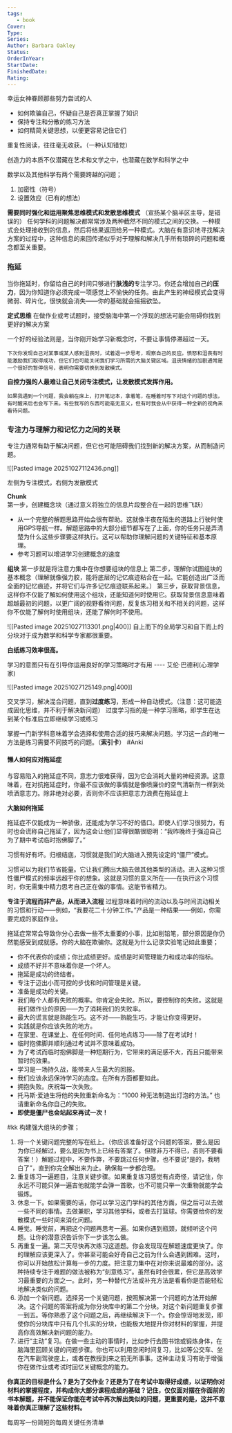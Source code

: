 ```yaml
---
tags: 
   - book 
Cover: 
Type: 
Series: 
Author: Barbara Oakley
Status: 
OrderInYear:
StartDate: 
FinishedDate:
Rating: 
---
```





幸运女神眷顾那些努力尝试的人

- 如何欺骗自己，怀疑自己是否真正掌握了知识
- 保持专注和分散的练习方法
- 如何精简关键思想，以便更容易记住它们


重复性阅读，往往毫无收获。（一种认知错觉）

创造力的本质不仅潜藏在艺术和文学之中，也潜藏在数学和科学之中


数学以及其他科学有两个需要跨越的问题；
1. 加密性（符号）
2. 设置效应（已有的想法）

**需要同时强化和运用聚焦思维模式和发散思维模式** （宣扬某个脑半区主导，是错误的）
任何学科的问题解决都常常涉及两种截然不同的模式之间的交换。一种模式会处理接收到的信息，然后将结果返回给另一种模式。大脑在有意识地寻找解决方案的过程中，这种信息的来回传递似乎对于理解和解决几乎所有琐碎的问题和概念都至关重要。


### 拖延

当你拖延时，你留给自己的时间只够进行**肤浅的**专注学习。你还会增加自己的**压力**，因为你知道你必须完成一项感觉上不愉快的任务。由此产生的神经模式会变得微弱、碎片化，很快就会消失——你的基础就会摇摇欲坠。



**定式思维**
在做作业或考试题时，接受脑海中第一个浮现的想法可能会阻碍你找到更好的解决方案


一个好的经验法则是，当你刚开始学习新概念时，不要让事情停滞超过一天。

```ad-note
下次你发现自己对某事或某人感到沮丧时，试着退一步思考，观察自己的反应。愤怒和沮丧有时能激励我们取得成功，但它们也可能关闭我们学习所需的大脑关键区域。沮丧情绪的加剧通常是一个很好的暂停信号，表明你需要切换到发散模式。
```

**自控力强的人最难让自己关闭专注模式，让发散模式发挥作用。**

```ad-note
如果我遇到一个问题，我会躺在床上，打开笔记本，拿着笔，在睡着时写下对这个问题的想法，有时醒来后也会写下来。有些我写的东西可能毫无意义，但有时我会从中获得一种全新的视角来看待问题。
```


### 专注力与理解力和记忆力之间的关联
专注力通常有助于解决问题，但它也可能阻碍我们找到新的解决方案，从而制造问题。

![[Pasted image 20251027112436.png]]

左侧为专注模式，右侧为发散模式

**Chunk**
第一步，创建概念块（通过意义将独立的信息片段整合在一起的思维飞跃）
- 从一个完整的解题思路开始会很有帮助。这就像半夜在陌生的道路上行驶时使用GPS导航一样。解题思路中的大部分细节都写在了上面，你的任务只是弄清楚为什么这些步骤要这样执行。这可以帮助你理解问题的关键特征和基本原理。
- 参考习题可以增进学习创建概念的速度


**组块**
第一步就是将注意力集中在你想要组块的信息上
第二步，理解你试图组块的基本概念（理解就像强力胶，能将底层的记忆痕迹粘合在一起。它能创造出广泛而全面的记忆痕迹，并将它们与许多记忆痕迹联系起来。）
第三步，获取背景信息，这样你不仅能了解如何使用这个组块，还能知道何时使用它。获取背景信息意味着超越最初的问题，以更广阔的视野看待问题，反复练习相关和不相关的问题，这样你不仅能了解何时使用组块，还能了解何时不使用。


![[Pasted image 20251027113301.png|400]]
自上而下的全局学习和自下而上的分块对于成为数学和科学专家都很重要。


**白纸练习效率很高。**

学习的意图只有在引导你运用良好的学习策略时才有用 ---- 艾伦·巴德利(心理学家)

![[Pasted image 20251027125149.png|400]]



交叉学习，解决混合问题，直到**过度练习**，形成一种自动模式。（注意：这可能造成固化思维，并不利于解决新问题）
	过度学习指的是一种学习策略，即学生在达到某个标准后立即继续学习或练习

掌握一门新学科意味着学会选择和使用合适的技巧来解决问题。学习这一点的唯一方法是练习需要不同技巧的问题。（**索引卡**）
#Anki 



#### 懒人如何应对拖延症

与容易陷入的拖延症不同，意志力很难获得，因为它会消耗大量的神经资源。这意味着，在对抗拖延症时，你最不应该做的事情就是像喷廉价的空气清新剂一样到处喷洒意志力。除非绝对必要，否则你不应该把意志力浪费在拖延症上


**大脑如何拖延**

拖延症不仅能成为一种骄傲，还能成为学习不好的借口。即使人们学习很努力，有时也会谎称自己拖延了，因为这会让他们显得很酷很聪明：“我昨晚终于强迫自己为了期中考试临时抱佛脚了。”


习惯有好有坏。归根结底，习惯就是我们的大脑进入预先设定的“僵尸”模式。

习惯可以为我们节省能量。它让我们腾出大脑去做其他类型的活动。进入这种习惯性僵尸模式的频率远超乎你的想象。这就是习惯的意义所在——在执行这个习惯时，你无需集中精力思考自己正在做的事情。这能节省精力。

**专注于流程而非产品，从而进入流程**
过程意味着时间的流动以及与时间流动相关的习惯和行动——例如，“我要花二十分钟工作。”产品是一种结果——例如，你需要完成的家庭作业。


拖延症常常会导致你分心去做一些不太重要的小事，比如削铅笔，部分原因是你仍然能感受到成就感。你的大脑在欺骗你。这就是为什么记录实验笔记如此重要；

- 你不代表你的成绩；你比成绩更好。成绩是时间管理能力和成功率的指标。
- 成绩不好并不意味着你是一个坏人。
- 拖延是成功的终结者。
- 专注于迈出小而可控的步伐和时间管理是关键。
- 准备是成功的关键。
- 我们每个人都有失败的概率。你肯定会失败。所以，要控制你的失败。这就是我们做作业的原因——为了消耗我们的失败率。
- 最大的谎言就是熟能生巧。这不对——熟能生巧，才能让你变得更好。
- 实践就是你应该失败的地方。
- 在家里、在课堂上、在任何时间、任何地点练习——除了在考试时！
- 临时抱佛脚并顺利通过考试并不意味着成功。
- 为了考试而临时抱佛脚是一种短期行为，它带来的满足感不大，而且只能带来暂时的效果。
- 学习是一场持久战，能带来人生最大的回报。
- 我们应该永远保持学习的态度。在所有方面都要如此。
- 拥抱失败。庆祝每一次失败。
- 托马斯·爱迪生将他的失败重新命名为：“1000 种无法制造出灯泡的方法。” 也请重新命名你自己的失败。
- **即使是僵尸也会站起来再试一次！**


#kk
构建强大组块的步骤；
1. 将一个关键问题完整的写在纸上。（你应该准备好这个问题的答案，要么是因为你已经解过，要么是因为书上已经有答案了。但除非万不得已，否则不要看答案！）解题过程中，不要作弊，不要跳过任何步骤，也不要说“是的，我明白了”，直到你完全解出来为止。确保每一步都合理。
2. 重复练习一遍题目，注意关键步骤。如果重复练习感觉有点奇怪，请记住，你永远不可能只弹一遍吉他就能学会弹一首歌，也不可能只举一次重物就能学会锻炼。
3. 休息一下。如果需要的话，你可以学习这门学科的其他方面，但之后可以去做一些不同的事情。去做兼职，学习其他学科，或者去打篮球。你需要给你的发散模式一些时间来消化问题。
4. 睡觉。睡觉前，再把这个问题再思考一遍。如果你遇到瓶颈，就倾听这个问题。让你的潜意识告诉你下一步该怎么做。
5. 再重复一遍。第二天尽快再次练习这道题。你会发现现在解题速度更快了。你的理解应该更深入了。你甚至可能会好奇自己之前为什么会遇到困难。这时，你可以开始放松计算每一步的力度。把注意力集中在对你来说最难的部分。这种持续专注于难题的做法被称为“刻意练习”。虽然有时会很累，但它是高效学习最重要的方面之一。此时，另一种替代方法或补充方法是看看你是否能轻松地解决类似的问题。
6. 添加一个新问题。选择另一个关键问题，按照解决第一个问题的方法开始解决。这个问题的答案将成为你分块库中的第二个分块。对这个新问题重复步骤一到五。等你熟悉了这个问题之后，再继续解决下一个。你会惊讶地发现，即使你的分块库中只有几个扎实的分块，也能极大地提升你对材料的掌握，并提高你高效解决新问题的能力。
7. 进行“主动”复习。在做一些主动的事情时，比如步行去图书馆或锻炼身体，在脑海里回顾关键的问题步骤。你也可以利用空闲时间复习，比如等公交车、坐在汽车副驾驶座上，或者在教授到来之前无所事事。这种主动复习有助于增强你在做作业或考试时回忆关键概念的能力。

**你真正的目标是什么？是为了交作业？还是为了在考试中取得好成绩，以证明你对材料的掌握程度，并构成你大部分课程成绩的基础？记住，仅仅面对摆在你面前的书本解题，并不能保证你能在考试中再次解出类似的问题，更重要的是，这并不意味着你真正理解了这些材料。**

每周写一份简短的每周关键任务清单






